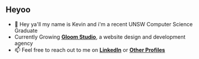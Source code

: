 <h2>Heyoo</h2>

- 👋 Hey ya'll my name is Kevin and i'm a recent UNSW Computer Science Graduate
- Currently Growing [**Gloom Studio**](https://gloom.studio), a website design and development agency
- 📫 Feel free to reach out to me on [**LinkedIn**](https://www.linkedin.com/in/kevinesutandi/) or [**Other Profiles**](https://mobileportfolio.kevinsutandi.com)

<!---
KevinSutandi/KevinSutandi is a ✨ special ✨ repository because its `README.md` (this file) appears on your GitHub profile.
You can click the Preview link to take a look at your changes.
--->
